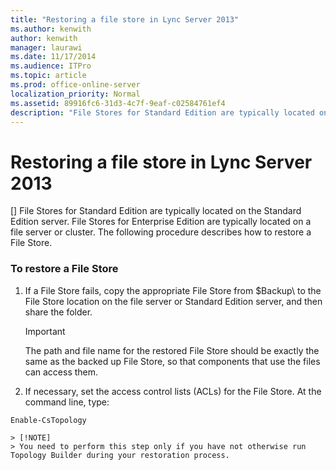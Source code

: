 ```yaml
---
title: "Restoring a file store in Lync Server 2013"
ms.author: kenwith
author: kenwith
manager: laurawi
ms.date: 11/17/2014
ms.audience: ITPro
ms.topic: article
ms.prod: office-online-server
localization_priority: Normal
ms.assetid: 89916fc6-31d3-4c7f-9eaf-c02584761ef4
description: "File Stores for Standard Edition are typically located on the Standard Edition server. File Stores for Enterprise Edition are typically located on a file server or cluster. The following procedure describes how to restore a File Store."
---
```


# Restoring a file store in Lync Server 2013
[]
File Stores for Standard Edition are typically located on the Standard Edition server. File Stores for Enterprise Edition are typically located on a file server or cluster. The following procedure describes how to restore a File Store.
  
### To restore a File Store

1. If a File Store fails, copy the appropriate File Store from $Backup\ to the File Store location on the file server or Standard Edition server, and then share the folder. 
    
    > [!IMPORTANT]
    > The path and file name for the restored File Store should be exactly the same as the backed up File Store, so that components that use the files can access them. 
  
2. If necessary, set the access control lists (ACLs) for the File Store. At the command line, type:
    
  ```
  Enable-CsTopology
  ```

    > [!NOTE]
    > You need to perform this step only if you have not otherwise run Topology Builder during your restoration process. 
  

